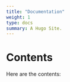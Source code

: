 ```yaml
---
title: "Documentation"
weight: 1
type: docs
summary: A Hugo Site.
---
```


# Contents

Here are the contents: